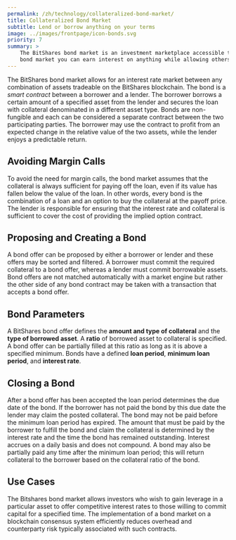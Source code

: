 ```yaml
---
permalink: /zh/technology/collateralized-bond-market/
title: Collateralized Bond Market
subtitle: Lend or borrow anything on your terms
image: ../images/frontpage/icon-bonds.svg
priority: 7
summary: >
    The BitShares bond market is an investment marketplace accessible to anyone with an internet connection. With the
    bond market you can earn interest on anything while allowing others to short any asset backed by any other asset.
---
```


The BitShares bond market allows for an interest rate market between any combination of assets
tradeable on the BitShares blockchain.  The bond is a *smart contract* between a borrower and a
lender.  The borrower borrows a certain amount of a specified asset from the lender and secures the
loan with collateral denominated in a different asset type.  Bonds are non-fungible and each can be
considered a separate contract between the two participating parties.  The borrower may use the
contract to profit from an expected change in the relative value of the two assets, while the lender
enjoys a predictable return.

## Avoiding Margin Calls

To avoid the need for margin calls, the bond market assumes that the collateral is always sufficient
for paying off the loan, even if its value has fallen below the value of the loan.   In other words,
every bond is the combination of a loan and an option to buy the collateral at the payoff price.
The lender is responsible for ensuring that the interest rate and collateral is sufficient to cover
the cost of providing the implied option contract.

## Proposing and Creating a Bond

A bond offer can be proposed by either a borrower or lender and these offers may be sorted and
filtered.  A borrower must commit the required collateral to a bond offer, whereas a lender must
commit borrowable assets.  Bond offers are not matched automatically with a market engine but rather
the other side of any bond contract may be taken with a transaction that accepts a bond offer.

## Bond Parameters

A BitShares bond offer defines the **amount and type of collateral** and the **type of borrowed
asset**.  A **ratio** of borrowed asset to collateral is specified.  A bond offer can be partially
filled at this ratio as long as it is above a specified minimum.  Bonds have a defined **loan period**,
**minimum loan period**, and **interest rate**.

## Closing a Bond

After a bond offer has been accepted the loan period determines the due date of the bond.  If the
borrower has not paid the bond by this due date the lender may claim the posted collateral.  The
bond may not be paid before the minimum loan period has expired.  The amount that must be paid by
the borrower to fulfill the bond and claim the collateral is determined by the interest rate and the
time the bond has remained outstanding.  Interest accrues on a daily basis and does not compound.  A
bond may also be partially paid any time after the minimum loan period; this will return collateral
to the borrower based on the collateral ratio of the bond.

## Use Cases

The Bitshares bond market allows investors who wish to gain leverage in a particular asset to offer
competitive interest rates to those willing to commit capital for a specified time.  The
implementation of a bond market on a blockchain consensus system efficiently reduces overhead and
counterparty risk typically associated with such contracts.
